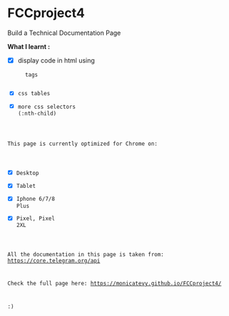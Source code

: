 # FCCproject4

Build a Technical Documentation Page

**What I learnt :**
- [x] display code in html using <pre> <code> tags
- [x] css tables
- [x] more css selectors (:nth-child)

This page is currently optimized for Chrome on:
- [x] Desktop
- [x] Tablet
- [x] Iphone 6/7/8 Plus
- [x] Pixel, Pixel 2XL

All the documentation in this page is taken from: https://core.telegram.org/api

Check the full page here: https://monicatevy.github.io/FCCproject4/

:)
